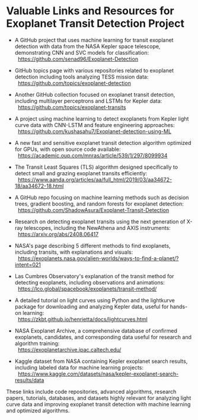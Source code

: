 # Valuable Links and Resources for Exoplanet Transit Detection Project

- A GitHub project that uses machine learning for transit exoplanet detection with data from the NASA Kepler space telescope, demonstrating CNN and SVC models for classification:    
  https://github.com/senad96/Exoplanet-Detection

- GitHub topics page with various repositories related to exoplanet detection including tools analyzing TESS mission data:    
  https://github.com/topics/exoplanet-detection

- Another GitHub collection focused on exoplanet transit detection, including multilayer perceptrons and LSTMs for Kepler data:    
  https://github.com/topics/exoplanet-transits

- A project using machine learning to detect exoplanets from Kepler light curve data with CNN-LSTM and feature engineering approaches:    
  https://github.com/kushasahu7/Exoplanet-detection-using-ML

- A new fast and sensitive exoplanet transit detection algorithm optimized for GPUs, with open source code available:    
  https://academic.oup.com/mnras/article/539/1/297/8099934

- The Transit Least Squares (TLS) algorithm designed specifically to detect small and grazing exoplanet transits efficiently:    
  https://www.aanda.org/articles/aa/full_html/2019/03/aa34672-18/aa34672-18.html

- A GitHub repo focusing on machine learning methods such as decision trees, gradient boosting, and random forests for exoplanet detection:    
  https://github.com/ShadowAsura/Exoplanet-Transit-Detection

- Research on detecting exoplanet transits using the next generation of X-ray telescopes, including the NewAthena and AXIS instruments:    
  https://arxiv.org/abs/2408.06417

- NASA's page describing 5 different methods to find exoplanets, including transits, with explanations and visuals:    
  https://exoplanets.nasa.gov/alien-worlds/ways-to-find-a-planet/?intent=021

- Las Cumbres Observatory's explanation of the transit method for detecting exoplanets, including observations and animations:    
  https://lco.global/spacebook/exoplanets/transit-method/

- A detailed tutorial on light curves using Python and the lightkurve package for downloading and analyzing Kepler data, useful for hands-on learning:    
  https://zkbt.github.io/henrietta/docs/lightcurves.html

- NASA Exoplanet Archive, a comprehensive database of confirmed exoplanets, candidates, and corresponding data useful for research and algorithm training:    
  https://exoplanetarchive.ipac.caltech.edu/

- Kaggle dataset from NASA containing Kepler exoplanet search results, including labeled data for machine learning projects:    
  https://www.kaggle.com/datasets/nasa/kepler-exoplanet-search-results/data

These links include code repositories, advanced algorithms, research papers, tutorials, databases, and datasets highly relevant for analyzing light curve data and improving exoplanet transit detection with machine learning and optimized algorithms.
